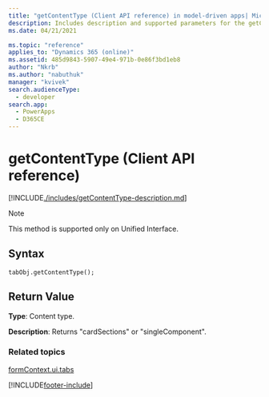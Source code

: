 ```yaml
---
title: "getContentType (Client API reference) in model-driven apps| MicrosoftDocs"
description: Includes description and supported parameters for the getContentType method.
ms.date: 04/21/2021

ms.topic: "reference"
applies_to: "Dynamics 365 (online)"
ms.assetid: 485d9843-5907-49e4-971b-0e86f3bd1eb8
author: "Nkrb"
ms.author: "nabuthuk"
manager: "kvivek"
search.audienceType: 
  - developer
search.app: 
  - PowerApps
  - D365CE
---
```

# getContentType (Client API reference)

[!INCLUDE[./includes/getContentType-description.md](./includes/getContentType-description.md)] 

> [!NOTE]
> This method is supported only on Unified Interface.

## Syntax

`tabObj.getContentType();`

## Return Value

**Type**: Content type.

**Description**: Returns "cardSections" or "singleComponent".

### Related topics

[formContext.ui.tabs](../formContext-ui-tabs.md)

[!INCLUDE[footer-include](../../../../../includes/footer-banner.md)]